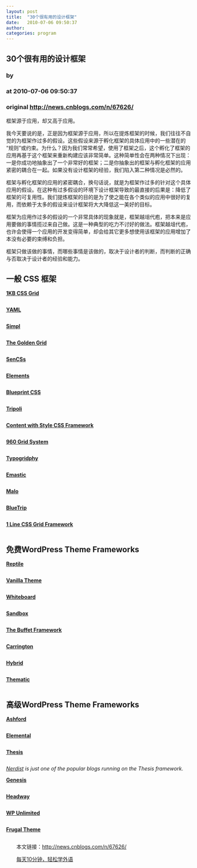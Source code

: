 ```yaml
---
layout: post
title:  "30个很有用的设计框架"
date:   2010-07-06 09:50:37
author: 
categories: program
---
```


## 30个很有用的设计框架
### by 
### at 2010-07-06 09:50:37
### original <http://news.cnblogs.com/n/67626/>

<p>框架源于应用，却又高于应用。</p>
<p>我今天要说的是，正是因为框架源于应用，所以在提炼框架的时候，我们往往不自觉的为框架作过多的假设。这些假设来源于孵化框架的具体应用中的一些潜在的 “规则”或约束。为什么？因为我们常常希望，使用了框架之后，这个孵化了框架的应用再基于这个框架来重新构建应该非常简单。这种简单性会在两种情况下出现：一是你成功地抽象出了一个非常好的框架；二是你抽象出的框架与孵化框架的应用紧密的耦合在一起。如果没有设计框架的经验，我们陷入第二种情况是必然的。
</p>
<p>框架与孵化框架的应用的紧密耦合，换句话说，就是为框架作过多的针对这个具体应用的假设。在这种有过多假设的环境下设计框架导致的最直接的后果是：降低了框架的可复用性。我们提炼框架的目的是为了使之能在各个类似的应用中很好的复用，而依赖于太多的假设来设计框架将大大降低这一美好的目标。</p>
<p>框架为应用作过多的假设的一个非常具体的现象就是，框架越俎代庖，把本来是应用要做的事情揽过来自己做。这是一种典型的吃力不讨好的做法。框架越俎代庖， 也许会使得一个应用的开发变得简单，却会给其它更多想使用该框架的应用增加了本没有必要的束缚和负担。</p>
<p>框架只做该做的事情，而哪些事情是该做的，取决于设计者的判断，而判断的正确与否取决于设计者的经验和能力。</p>
<h2>一般 CSS 框架</h2>
<p><strong><a rel="nofollow" href="http://www.1kbgrid.com/">1KB CSS Grid</a></strong></p>
<p><a rel="nofollow" href="http://www.1kbgrid.com/"><img src="http://netdna.webdesignerdepot.com/uploads/frameworks/1kbgrid.jpg" alt=""></a></p>
<p><strong><a rel="nofollow" href="http://www.yaml.de/en/">YAML</a></strong></p>
<p><a rel="nofollow" href="http://www.yaml.de/en/"><img src="http://netdna.webdesignerdepot.com/uploads/frameworks/yaml.jpg" alt=""></a></p>
<p><strong><a rel="nofollow" href="http://simpl.romack.net/">Simpl</a></strong></p>
<p><a rel="nofollow" href="http://simpl.romack.net/"><img src="http://netdna.webdesignerdepot.com/uploads/frameworks/simpl.jpg" alt=""></a></p>
<p><strong><a rel="nofollow" href="http://code.google.com/p/the-golden-grid/">The  Golden Grid</a></strong></p>
<p><a rel="nofollow" href="http://code.google.com/p/the-golden-grid/"><img src="http://netdna.webdesignerdepot.com/uploads/frameworks/goldengrid.jpg" alt=""></a></p>
<p><strong><a rel="nofollow" href="http://sencss.kilianvalkhof.com/">SenCSs</a></strong></p>
<p><a rel="nofollow" href="http://sencss.kilianvalkhof.com/"><img src="http://netdna.webdesignerdepot.com/uploads/frameworks/sencss.jpg" alt=""></a></p>
<p><strong><a rel="nofollow" href="http://elements.projectdesigns.org/">Elements</a></strong></p>
<p><a rel="nofollow" href="http://elements.projectdesigns.org/"><img src="http://netdna.webdesignerdepot.com/uploads/frameworks/elements.jpg" alt=""></a></p>
<p><strong><a rel="nofollow" href="http://www.blueprintcss.org/">Blueprint CSS</a></strong></p>
<p><a rel="nofollow" href="http://www.blueprintcss.org/"><img src="http://netdna.webdesignerdepot.com/uploads/frameworks/blueprint.jpg" alt=""></a></p>
<p><strong><a rel="nofollow" href="http://devkick.com/lab/tripoli/">Tripoli</a></strong></p>
<p><a rel="nofollow" href="http://devkick.com/lab/tripoli/"><img src="http://netdna.webdesignerdepot.com/uploads/frameworks/tripoli.jpg" alt=""></a></p>
<p><strong><a rel="nofollow" href="http://www.contentwithstyle.co.uk/content/a-css-framework">Content  with Style CSS Framework</a></strong></p>
<p><a rel="nofollow" href="http://www.contentwithstyle.co.uk/content/a-css-framework"><img src="http://netdna.webdesignerdepot.com/uploads/frameworks/contentwithstyle.jpg" alt=""></a></p>
<p><strong><a rel="nofollow" href="http://960.gs/">960  Grid System</a></strong></p>
<p><a rel="nofollow" href="http://960.gs/"><img src="http://netdna.webdesignerdepot.com/uploads/frameworks/960gs.jpg" alt=""></a></p>
<p><strong><a rel="nofollow" href="http://csswizardry.com/typogridphy/">Typogridphy</a></strong></p>
<p><a rel="nofollow" href="http://csswizardry.com/typogridphy/"><img src="http://netdna.webdesignerdepot.com/uploads/frameworks/typogridphy.jpg" alt=""></a></p>
<p><strong><a rel="nofollow" href="http://code.google.com/p/emastic/">Emastic</a></strong></p>
<p><a rel="nofollow" href="http://code.google.com/p/emastic/"><img src="http://netdna.webdesignerdepot.com/uploads/frameworks/emastic.jpg" alt=""></a></p>
<p><strong><a rel="nofollow" href="http://code.google.com/p/malo/">Malo</a></strong></p>
<p><a rel="nofollow" href="http://code.google.com/p/malo/"><img src="http://netdna.webdesignerdepot.com/uploads/frameworks/malo.jpg" alt=""></a></p>
<p><strong><a rel="nofollow" href="http://bluetrip.org/">BlueTrip</a></strong></p>
<p><a rel="nofollow" href="http://bluetrip.org/"><img src="http://netdna.webdesignerdepot.com/uploads/frameworks/bluetrip.jpg" alt=""></a></p>
<p><strong><a rel="nofollow" href="http://www.vcarrer.com/2009/06/1-line-css-grid-framework.html">1  Line CSS Grid Framework</a></strong></p>
<p><a rel="nofollow" href="http://www.vcarrer.com/2009/06/1-line-css-grid-framework.html"><img src="http://netdna.webdesignerdepot.com/uploads/frameworks/1linecss.jpg" alt=""></a></p>
<h2>免费WordPress Theme Frameworks</h2>
<p><strong><a rel="nofollow" href="http://wpbandit.com/themes/reptile/">Reptile</a></strong></p>
<p><a rel="nofollow" href="http://wpbandit.com/themes/reptile/"><img src="http://netdna.webdesignerdepot.com/uploads/frameworks/reptile.jpg" alt=""></a></p>
<p><strong><a rel="nofollow" href="http://code.google.com/p/vanilla-theme/">Vanilla  Theme</a></strong></p>
<p><a rel="nofollow" href="http://code.google.com/p/vanilla-theme/"><img src="http://netdna.webdesignerdepot.com/uploads/frameworks/vanilla.jpg" alt=""></a></p>
<p><strong><a rel="nofollow" href="http://whiteboardframework.com/">Whiteboard</a></strong></p>
<p><a rel="nofollow" href="http://whiteboardframework.com/"><img src="http://netdna.webdesignerdepot.com/uploads/frameworks/whiteboard.jpg" alt=""></a></p>
<p><strong><a rel="nofollow" href="http://www.plaintxt.org/themes/sandbox/">Sandbox</a></strong></p>
<p><a rel="nofollow" href="http://www.plaintxt.org/themes/sandbox/"><img src="http://netdna.webdesignerdepot.com/uploads/frameworks/sandbox.jpg" alt=""></a></p>
<p><strong><a rel="nofollow" href="http://www.zy.sg/the-buffet-framework/">The Buffet  Framework</a></strong></p>
<p><a rel="nofollow" href="http://www.zy.sg/the-buffet-framework/"><img src="http://netdna.webdesignerdepot.com/uploads/frameworks/buffetframework.jpg" alt=""></a></p>
<p><strong><a rel="nofollow" href="http://carringtontheme.com/">Carrington</a></strong></p>
<p><a rel="nofollow" href="http://carringtontheme.com/"><img src="http://netdna.webdesignerdepot.com/uploads/frameworks/carrington.jpg" alt=""></a></p>
<p><strong><a rel="nofollow" href="http://themehybrid.com/themes/hybrid">Hybrid</a></strong></p>
<p><a rel="nofollow" href="http://themehybrid.com/themes/hybrid"><img src="http://netdna.webdesignerdepot.com/uploads/frameworks/hybrid.jpg" alt=""></a></p>
<p><strong><a rel="nofollow" href="http://themeshaper.com/thematic/">Thematic</a></strong></p>
<p><a rel="nofollow" href="http://themeshaper.com/thematic/"><img src="http://netdna.webdesignerdepot.com/uploads/frameworks/thematic.jpg" alt=""></a></p>
<h2>高级WordPress Theme Frameworks</h2>
<p><strong><a rel="nofollow" href="http://ashford.turtleinteractive.com/">Ashford</a></strong></p>
<p><a rel="nofollow" href="http://ashford.turtleinteractive.com/"><img src="http://netdna.webdesignerdepot.com/uploads/frameworks/ashford.jpg" alt=""></a></p>
<p><strong><a rel="nofollow" href="http://prothemedesign.com/themes/elemental/">Elemental</a></strong></p>
<p><a rel="nofollow" href="http://prothemedesign.com/themes/elemental/"><img src="http://netdna.webdesignerdepot.com/uploads/frameworks/elemental.jpg" alt=""></a></p>
<p><strong><a rel="nofollow" href="http://diythemes.com/">Thesis</a></strong></p>
<p><a rel="nofollow" href="http://www.nerdist.com/"><img src="http://netdna.webdesignerdepot.com/uploads/frameworks/thesis.jpg" alt=""></a></p>
<p><em><a rel="nofollow" href="http://www.nerdist.com/">Nerdist</a> is just one of the  popular blogs running on the Thesis framework.</em></p>
<p><strong><a rel="nofollow" href="http://www.studiopress.com/themes/genesis">Genesis</a></strong></p>
<p><a rel="nofollow" href="http://www.studiopress.com/themes/genesis"><img src="http://netdna.webdesignerdepot.com/uploads/frameworks/genesis.jpg" alt=""></a></p>
<p><strong><a rel="nofollow" href="http://headwaythemes.com/?id=750">Headway</a></strong></p>
<p><a rel="nofollow" href="http://headwaythemes.com/?id=750"><img src="http://netdna.webdesignerdepot.com/uploads/frameworks/headway.jpg" alt=""></a></p>
<p><strong><a rel="nofollow" href="http://www.wpunlimited.com/">WP Unlimited</a></strong></p>
<p><a rel="nofollow" href="http://www.wpunlimited.com/"><img src="http://netdna.webdesignerdepot.com/uploads/frameworks/wpunlimited.jpg" alt=""></a></p>
<p><strong><a rel="nofollow" href="http://frugaltheme.com/">Frugal Theme</a></strong></p>
<p><a rel="nofollow" href="http://frugaltheme.com/"><img src="http://netdna.webdesignerdepot.com/uploads/frameworks/frugal.jpg" alt=""></a></p><p>　　本文链接：<a href="http://news.cnblogs.com/n/67626/">http://news.cnblogs.com/n/67626/</a></p><p>　　<a href="http://a4.yeshj.com/rd/34138/">每天10分钟，轻松学外语</a></p><img src="http://news.cnblogs.com/news/rssclick.aspx?id=67626" width="1" height="1" alt="">